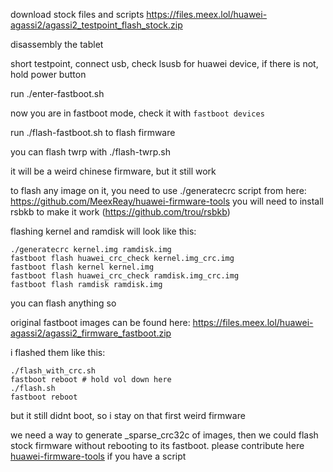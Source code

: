 download stock files and scripts https://files.meex.lol/huawei-agassi2/agassi2_testpoint_flash_stock.zip

disassembly the tablet

short testpoint, connect usb, check lsusb for huawei device, if there is not, hold power button

run ./enter-fastboot.sh

now you are in fastboot mode, check it with `fastboot devices`

run ./flash-fastboot.sh to flash firmware

you can flash twrp with ./flash-twrp.sh

it will be a weird chinese firmware, but it still work

to flash any image on it, you need to use ./generatecrc script from here: https://github.com/MeexReay/huawei-firmware-tools
you will need to install rsbkb to make it work (https://github.com/trou/rsbkb)

flashing kernel and ramdisk will look like this:

```
./generatecrc kernel.img ramdisk.img
fastboot flash huawei_crc_check kernel.img_crc.img
fastboot flash kernel kernel.img
fastboot flash huawei_crc_check ramdisk.img_crc.img
fastboot flash ramdisk ramdisk.img
```

you can flash anything so

original fastboot images can be found here: https://files.meex.lol/huawei-agassi2/agassi2_firmware_fastboot.zip

i flashed them like this:

```
./flash_with_crc.sh
fastboot reboot # hold vol down here
./flash.sh
fastboot reboot
```

but it still didnt boot, so i stay on that first weird firmware

we need a way to generate _sparse_crc32c of images, then we could flash stock firmware without rebooting to its fastboot. please contribute here [huawei-firmware-tools](https://github.com/MeexReay/huawei-firmware-tools) if you have a script
